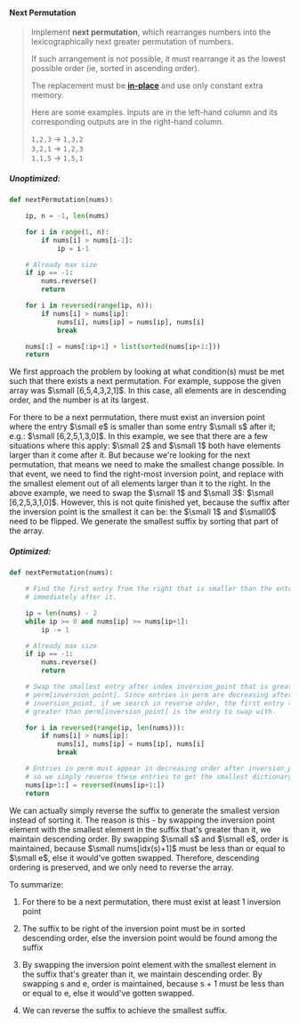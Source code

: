 #### Next Permutation

> Implement **next permutation**, which rearranges numbers into the lexicographically next greater permutation of numbers.
>
> If such arrangement is not possible, it must rearrange it as the lowest possible order \(ie, sorted in ascending order\).
>
> The replacement must be [**in-place**](http://en.wikipedia.org/wiki/In-place_algorithm) and use only constant extra memory.
>
> Here are some examples. Inputs are in the left-hand column and its corresponding outputs are in the right-hand column.
>
> `1,2,3` → `1,3,2`  
> `3,2,1` → `1,2,3`  
> `1,1,5` → `1,5,1`

##### Unoptimized:

```py
def nextPermutation(nums):   

    ip, n = -1, len(nums)

    for i in range(1, n):
        if nums[i] > nums[i-1]:
            ip = i-1

    # Already max size
    if ip == -1:
        nums.reverse()
        return

    for i in reversed(range(ip, n)):
        if nums[i] > nums[ip]:
            nums[i], nums[ip] = nums[ip], nums[i]
            break

    nums[:] = nums[:ip+1] + list(sorted(nums[ip+1:]))
    return
```

We first approach the problem by looking at what condition\(s\) must be met such that there exists a next permutation. For example, suppose the given array was $\small [6,5,4,3,2,1]$. In this case, all elements are in descending order, and the number is at its largest.

For there to be a next permutation, there must exist an inversion point where the entry $\small e$ is smaller than some entry $\small s$ after it; e.g.: $\small [6,2,5,1,3,0]$. In this example, we see that there are a few situations where this apply: $\small 2$ and $\small 1$ both have elements larger than it come after it. But because we're looking for the next permutation, that means we need to make the smallest change possible. In that event, we need to find the right-most inversion point, and replace with the smallest element out of all elements larger than it to the right. In the above example, we need to swap the $\small 1$ and $\small 3$: $\small [6,2,5,3,1,0]$. However, this is not quite finished yet, because the suffix after the inversion point is the smallest it can be: the $\small 1$ and $\small0$ need to be flipped. We generate the smallest suffix by sorting that part of the array.

##### Optimized:

```py
def nextPermutation(nums):   

    # Find the first entry from the right that is smaller than the entry
    # immediately after it.

    ip = len(nums) - 2     
    while ip >= 0 and nums[ip] >= nums[ip+1]:
        ip -= 1

    # Already max size
    if ip == -1:
        nums.reverse()
        return

    # Swap the smallest entry after index inversion_point that is greater than
    # perm[inversion_point]. Since entries in perm are decreasing after
    # inversion_point, if we search in reverse order, the first entry that is
    # greater than perm[inversion_point] is the entry to swap with.

    for i in reversed(range(ip, len(nums))):
        if nums[i] > nums[ip]:
            nums[i], nums[ip] = nums[ip], nums[i]
            break

    # Entries in perm must appear in decreasing order after inversion_point,
    # so we simply reverse these entries to get the smallest dictionary order.
    nums[ip+1:] = reversed(nums[ip+1:])
    return
```

We can actually simply reverse the suffix to generate the smallest version instead of sorting it. The reason is this - by swapping the inversion point element with the smallest element in the suffix that's greater than it, we maintain descending order. By swapping $\small s$ and $\small e$, order is maintained, because $\small nums[idx(s)+1]$ must be less than or equal to $\small e$, else it would've gotten swapped. Therefore, descending ordering is preserved, and we only need to reverse the array.

To summarize:

1. For there to be a next permutation, there must exist at least 1 inversion point

2. The suffix to be right of the inversion point must be in sorted descending order, else the inversion point would be found among the suffix

3. By swapping the inversion point element with the smallest element in the suffix that's greater than it, we maintain descending order. By swapping s and e, order is maintained, because s + 1 must be less than or equal to e, else it would've gotten swapped.

4. We can reverse the suffix to achieve the smallest suffix.



